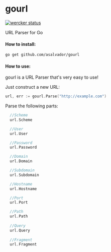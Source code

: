gourl
=====
[![wercker status](https://app.wercker.com/status/bb67622f0e5529877beed36a65bcc400/s "wercker status")](https://app.wercker.com/project/bykey/bb67622f0e5529877beed36a65bcc400)

URL Parser for Go

#### How to install:
```bash
go get github.com/asalvador/gourl
```
#### How to use:
gourl is a URL Parser that's very easy to use!

Just construct a new URL:
```go
url, err := gourl.Parse("http://example.com")
```

Parse the following parts:
```go
  //Scheme
  url.Scheme

  //User
  url.User

  //Password
  url.Password

  //Domain
  url.Domain

  //Subdomain
  url.Subdomain

  //Hostname
  url.Hostname

  //Port
  url.Port

  //Path
  url.Path
  
  //Query
  url.Query
  
  //Fragment
  url.Fragment
```
